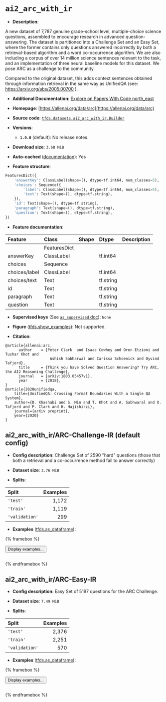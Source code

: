<div itemscope itemtype="http://schema.org/Dataset">
  <div itemscope itemprop="includedInDataCatalog" itemtype="http://schema.org/DataCatalog">
    <meta itemprop="name" content="TensorFlow Datasets" />
  </div>
  <meta itemprop="name" content="ai2_arc_with_ir" />
  <meta itemprop="description" content="A new dataset of 7,787 genuine grade-school level, multiple-choice science&#10;questions, assembled to encourage research in advanced question-answering. The&#10;dataset is partitioned into a Challenge Set and an Easy Set, where the former&#10;contains only questions answered incorrectly by both a retrieval-based algorithm&#10;and a word co-occurrence algorithm. We are also including a corpus of over 14&#10;million science sentences relevant to the task, and an implementation of three&#10;neural baseline models for this dataset. We pose ARC as a challenge to the&#10;community.&#10;&#10;Compared to the original dataset, this adds context sentences obtained through&#10;information retrieval in the same way as UnifiedQA (see:&#10;https://arxiv.org/abs/2005.00700 ).&#10;&#10;To use this dataset:&#10;&#10;```python&#10;import tensorflow_datasets as tfds&#10;&#10;ds = tfds.load(&#x27;ai2_arc_with_ir&#x27;, split=&#x27;train&#x27;)&#10;for ex in ds.take(4):&#10;  print(ex)&#10;```&#10;&#10;See [the guide](https://www.tensorflow.org/datasets/overview) for more&#10;informations on [tensorflow_datasets](https://www.tensorflow.org/datasets).&#10;&#10;" />
  <meta itemprop="url" content="https://www.tensorflow.org/datasets/catalog/ai2_arc_with_ir" />
  <meta itemprop="sameAs" content="https://allenai.org/data/arc" />
  <meta itemprop="citation" content="@article{allenai:arc,&#10;      author    = {Peter Clark  and Isaac Cowhey and Oren Etzioni and Tushar Khot and&#10;                    Ashish Sabharwal and Carissa Schoenick and Oyvind Tafjord},&#10;      title     = {Think you have Solved Question Answering? Try ARC, the AI2 Reasoning Challenge},&#10;      journal   = {arXiv:1803.05457v1},&#10;      year      = {2018},&#10;}&#10;@article{2020unifiedqa,&#10;    title={UnifiedQA: Crossing Format Boundaries With a Single QA System},&#10;    author={D. Khashabi and S. Min and T. Khot and A. Sabhwaral and O. Tafjord and P. Clark and H. Hajishirzi},&#10;    journal={arXiv preprint},&#10;    year={2020}&#10;}" />
</div>

# `ai2_arc_with_ir`


*   **Description**:

A new dataset of 7,787 genuine grade-school level, multiple-choice science
questions, assembled to encourage research in advanced question-answering. The
dataset is partitioned into a Challenge Set and an Easy Set, where the former
contains only questions answered incorrectly by both a retrieval-based algorithm
and a word co-occurrence algorithm. We are also including a corpus of over 14
million science sentences relevant to the task, and an implementation of three
neural baseline models for this dataset. We pose ARC as a challenge to the
community.

Compared to the original dataset, this adds context sentences obtained through
information retrieval in the same way as UnifiedQA (see:
https://arxiv.org/abs/2005.00700 ).

*   **Additional Documentation**:
    <a class="button button-with-icon" href="https://paperswithcode.com/dataset/arc">
    Explore on Papers With Code
    <span class="material-icons icon-after" aria-hidden="true"> north_east
    </span> </a>

*   **Homepage**: [https://allenai.org/data/arc](https://allenai.org/data/arc)

*   **Source code**:
    [`tfds.datasets.ai2_arc_with_ir.Builder`](https://github.com/tensorflow/datasets/tree/master/tensorflow_datasets/datasets/ai2_arc_with_ir/ai2_arc_with_ir_dataset_builder.py)

*   **Versions**:

    *   **`1.0.0`** (default): No release notes.

*   **Download size**: `3.68 MiB`

*   **Auto-cached**
    ([documentation](https://www.tensorflow.org/datasets/performances#auto-caching)):
    Yes

*   **Feature structure**:

```python
FeaturesDict({
    'answerKey': ClassLabel(shape=(), dtype=tf.int64, num_classes=5),
    'choices': Sequence({
        'label': ClassLabel(shape=(), dtype=tf.int64, num_classes=5),
        'text': Text(shape=(), dtype=tf.string),
    }),
    'id': Text(shape=(), dtype=tf.string),
    'paragraph': Text(shape=(), dtype=tf.string),
    'question': Text(shape=(), dtype=tf.string),
})
```

*   **Feature documentation**:

Feature       | Class        | Shape | Dtype     | Description
:------------ | :----------- | :---- | :-------- | :----------
              | FeaturesDict |       |           |
answerKey     | ClassLabel   |       | tf.int64  |
choices       | Sequence     |       |           |
choices/label | ClassLabel   |       | tf.int64  |
choices/text  | Text         |       | tf.string |
id            | Text         |       | tf.string |
paragraph     | Text         |       | tf.string |
question      | Text         |       | tf.string |

*   **Supervised keys** (See
    [`as_supervised` doc](https://www.tensorflow.org/datasets/api_docs/python/tfds/load#args)):
    `None`

*   **Figure**
    ([tfds.show_examples](https://www.tensorflow.org/datasets/api_docs/python/tfds/visualization/show_examples)):
    Not supported.

*   **Citation**:

```
@article{allenai:arc,
      author    = {Peter Clark  and Isaac Cowhey and Oren Etzioni and Tushar Khot and
                    Ashish Sabharwal and Carissa Schoenick and Oyvind Tafjord},
      title     = {Think you have Solved Question Answering? Try ARC, the AI2 Reasoning Challenge},
      journal   = {arXiv:1803.05457v1},
      year      = {2018},
}
@article{2020unifiedqa,
    title={UnifiedQA: Crossing Format Boundaries With a Single QA System},
    author={D. Khashabi and S. Min and T. Khot and A. Sabhwaral and O. Tafjord and P. Clark and H. Hajishirzi},
    journal={arXiv preprint},
    year={2020}
}
```


## ai2_arc_with_ir/ARC-Challenge-IR (default config)

*   **Config description**: Challenge Set of 2590 "hard" questions (those that
    both a retrieval and a co-occurrence method fail to answer correctly)

*   **Dataset size**: `3.76 MiB`

*   **Splits**:

Split          | Examples
:------------- | -------:
`'test'`       | 1,172
`'train'`      | 1,119
`'validation'` | 299

*   **Examples**
    ([tfds.as_dataframe](https://www.tensorflow.org/datasets/api_docs/python/tfds/as_dataframe)):

<!-- mdformat off(HTML should not be auto-formatted) -->

{% framebox %}

<button id="displaydataframe">Display examples...</button>
<div id="dataframecontent" style="overflow-x:auto"></div>
<script>
const url = "https://storage.googleapis.com/tfds-data/visualization/dataframe/ai2_arc_with_ir-ARC-Challenge-IR-1.0.0.html";
const dataButton = document.getElementById('displaydataframe');
dataButton.addEventListener('click', async () => {
  // Disable the button after clicking (dataframe loaded only once).
  dataButton.disabled = true;

  const contentPane = document.getElementById('dataframecontent');
  try {
    const response = await fetch(url);
    // Error response codes don't throw an error, so force an error to show
    // the error message.
    if (!response.ok) throw Error(response.statusText);

    const data = await response.text();
    contentPane.innerHTML = data;
  } catch (e) {
    contentPane.innerHTML =
        'Error loading examples. If the error persist, please open '
        + 'a new issue.';
  }
});
</script>

{% endframebox %}

<!-- mdformat on -->

## ai2_arc_with_ir/ARC-Easy-IR

*   **Config description**: Easy Set of 5197 questions for the ARC Challenge.

*   **Dataset size**: `7.49 MiB`

*   **Splits**:

Split          | Examples
:------------- | -------:
`'test'`       | 2,376
`'train'`      | 2,251
`'validation'` | 570

*   **Examples**
    ([tfds.as_dataframe](https://www.tensorflow.org/datasets/api_docs/python/tfds/as_dataframe)):

<!-- mdformat off(HTML should not be auto-formatted) -->

{% framebox %}

<button id="displaydataframe">Display examples...</button>
<div id="dataframecontent" style="overflow-x:auto"></div>
<script>
const url = "https://storage.googleapis.com/tfds-data/visualization/dataframe/ai2_arc_with_ir-ARC-Easy-IR-1.0.0.html";
const dataButton = document.getElementById('displaydataframe');
dataButton.addEventListener('click', async () => {
  // Disable the button after clicking (dataframe loaded only once).
  dataButton.disabled = true;

  const contentPane = document.getElementById('dataframecontent');
  try {
    const response = await fetch(url);
    // Error response codes don't throw an error, so force an error to show
    // the error message.
    if (!response.ok) throw Error(response.statusText);

    const data = await response.text();
    contentPane.innerHTML = data;
  } catch (e) {
    contentPane.innerHTML =
        'Error loading examples. If the error persist, please open '
        + 'a new issue.';
  }
});
</script>

{% endframebox %}

<!-- mdformat on -->